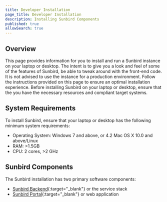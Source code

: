 ```yaml
---
title: Developer Installation
page_title: Developer Installation
description: Installing Sunbird Components
published: true
allowSearch: true
---
```


## Overview

This page provides information for you to install and run a Sunbird instance on your laptop or desktop. The intent is to give you a look and feel of some of the features of Sunbird, be able to tweak around with the front-end code. It is not advised to use the instance for a production environment. Follow the instructions provided on this page to ensure an optimal installation experience. Before installing Sunbird on your laptop or desktop, ensure that the you have the necessary resources and compliant target systems. 

## System Requirements

To install Sunbird, ensure that your laptop or desktop has the following minimum system requirements:

- Operating System: Windows 7 and above, or 4.2 Mac OS X 10.0 and above/Linux  
- RAM: >1.5GB
- CPU: 2 cores, >2 GHz

## Sunbird Components

The Sunbird installation has two primary software components:

- [Sunbird Backend](developer-docs/installation/install_sbbackend){:target="_blank"} or the service stack
- [Sunbird Portal](developer-docs/installation/install_sbportal){:target="_blank"} or web application

